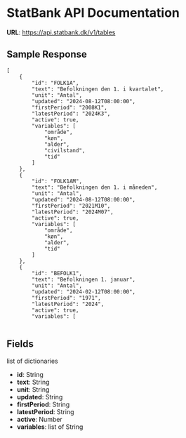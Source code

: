 # StatBank API Documentation

**URL**: https://api.statbank.dk/v1/tables

## Sample Response
```
[
    {
        "id": "FOLK1A",
        "text": "Befolkningen den 1. i kvartalet",
        "unit": "Antal",
        "updated": "2024-08-12T08:00:00",
        "firstPeriod": "2008K1",
        "latestPeriod": "2024K3",
        "active": true,
        "variables": [
            "område",
            "køn",
            "alder",
            "civilstand",
            "tid"
        ]
    },
    {
        "id": "FOLK1AM",
        "text": "Befolkningen den 1. i måneden",
        "unit": "Antal",
        "updated": "2024-08-12T08:00:00",
        "firstPeriod": "2021M10",
        "latestPeriod": "2024M07",
        "active": true,
        "variables": [
            "område",
            "køn",
            "alder",
            "tid"
        ]
    },
    {
        "id": "BEFOLK1",
        "text": "Befolkningen 1. januar",
        "unit": "Antal",
        "updated": "2024-02-12T08:00:00",
        "firstPeriod": "1971",
        "latestPeriod": "2024",
        "active": true,
        "variables": [
   
```

## Fields
list of dictionaries
  - **id**: String
  - **text**: String
  - **unit**: String
  - **updated**: String
  - **firstPeriod**: String
  - **latestPeriod**: String
  - **active**: Number
  - **variables**: list of String
